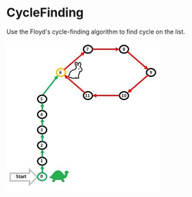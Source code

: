 # CycleFinding

Use the Floyd's cycle-finding algorithm to find cycle on the list.

![CycleFinding](https://github.com/63rabbits/CycleFinding/blob/master/CycleDetection-0007.jpg?raw=true)
